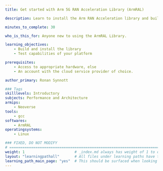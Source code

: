 ```yaml
---
title: Get started with Arm 5G RAN Acceleration Library (ArmRAL)

description: Learn to install the Arm RAN Acceleration library and build the supplied examples on an Arm based cloud instance

minutes_to_complete: 30  

who_is_this_for: Anyone new to using the ArmRAL Library.

learning_objectives: 
    - Build and install the library
    - Test capabilities of your platform

prerequisites:
    - Access to appropriate hardware, else
    - An account with the cloud service provider of choice.

author_primary: Ronan Synnott

### Tags
skilllevels: Introductory
subjects: Performance and Architecture
armips:
    - Neoverse
tools:
    - gcc
softwares:
    - ArmRAL
operatingsystems:
    - Linux

### FIXED, DO NOT MODIFY
# ================================================================================
weight: 1                       # _index.md always has weight of 1 to order correctly
layout: "learningpathall"       # All files under learning paths have this same wrapper
learning_path_main_page: "yes"  # This should be surfaced when looking for related content. Only set for _index.md of learning path content.
---
```

